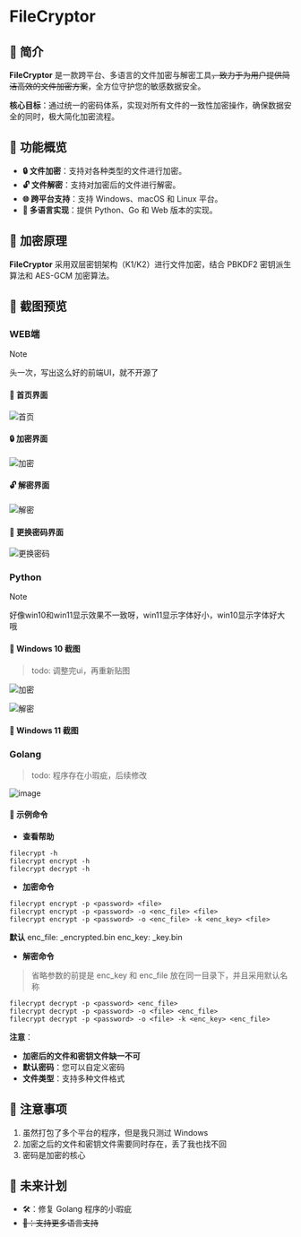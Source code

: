 # FileCryptor

## 🎯 简介

**FileCryptor** 是一款跨平台、多语言的文件加密与解密工具~~，致力于为用户提供简洁高效的文件加密方案~~，全方位守护您的敏感数据安全。

**核心目标**：通过统一的密码体系，实现对所有文件的一致性加密操作，确保数据安全的同时，极大简化加密流程。

## 🤝 功能概览

- **🔒 文件加密**：支持对各种类型的文件进行加密。
- **🔓 文件解密**：支持对加密后的文件进行解密。
- **🌐 跨平台支持**：支持 Windows、macOS 和 Linux 平台。
- **📝 多语言实现**：提供 Python、Go 和 Web 版本的实现。

## 💫 加密原理

**FileCryptor** 采用双层密钥架构（K1/K2）进行文件加密，结合 PBKDF2 密钥派生算法和 AES-GCM 加密算法。

## 🎨 截图预览

### WEB端

> [!NOTE]
> 头一次，写出这么好的前端UI，就不开源了

#### 📱 首页界面

![首页](https://github.com/user-attachments/assets/69b4e088-7cd6-4aa5-8631-04e3f6ac727e)

#### 🔒 加密界面

![加密](https://github.com/user-attachments/assets/6e9dbc72-c2f5-4c5d-8ca1-d201fd6ad275)

#### 🔓 解密界面

![解密](https://github.com/user-attachments/assets/61ab57e4-b5b9-47e9-b639-7302cb75b7c1)

#### 🤝 更换密码界面

![更换密码](https://github.com/user-attachments/assets/c148e81a-f31e-4b2e-8784-67eabd1da376)

### Python

> [!NOTE]
> 好像win10和win11显示效果不一致呀，win11显示字体好小，win10显示字体好大哦

#### 🎨 Windows 10 截图

> todo: 调整完ui，再重新贴图

![加密](https://github.com/user-attachments/assets/d1bb11e6-2b2e-428b-8ed3-e1f184f58c0a)

![解密](https://github.com/user-attachments/assets/0944deaf-3164-40b6-a67f-3ac3674ea830)

#### 🎨 Windows 11 截图

### Golang

> todo: 程序存在小瑕疵，后续修改

![image](https://github.com/user-attachments/assets/74d2e5eb-ab37-4759-bd9b-679f1c96a905)

#### 📝 示例命令

- **查看帮助**

```shell
filecrypt -h
filecrypt encrypt -h
filecrypt decrypt -h
```

- **加密命令**

```shell
filecrypt encrypt -p <password> <file>
filecrypt encrypt -p <password> -o <enc_file> <file>
filecrypt encrypt -p <password> -o <enc_file> -k <enc_key> <file>
```

**默认**
enc_file: <file>_encrypted.bin
enc_key: <file>_key.bin

- **解密命令**

> 省略参数的前提是
> enc_key 和 enc_file 放在同一目录下，并且采用默认名称

```shell
filecrypt decrypt -p <password> <enc_file>
filecrypt decrypt -p <password> -o <file> <enc_file>
filecrypt decrypt -p <password> -o <file> -k <enc_key> <enc_file>
```

**注意**：

- **加密后的文件和密钥文件缺一不可**
- **默认密码**：您可以自定义密码
- **文件类型**：支持多种文件格式


## 📝 注意事项

1. 虽然打包了多个平台的程序，但是我只测过 Windows
2. 加密之后的文件和密钥文件需要同时存在，丢了我也找不回
3. 密码是加密的核心

## 📝 未来计划

- 🛠️：修复 Golang 程序的小瑕疵
- ~~🎨：支持更多语言支持~~
